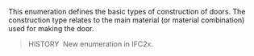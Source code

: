 ﻿This enumeration defines the basic types of construction of doors. The construction type relates to the main material (or material combination) used for making the door.

> HISTORY&nbsp; New enumeration in IFC2x.
